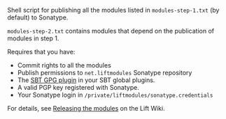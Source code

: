 Shell script for publishing all the modules listed in `modules-step-1.txt` (by default) to Sonatype.

`modules-step-2.txt` contains modules that depend on the publication of modules in step 1.

Requires that you have:

* Commit rights to all the modules
* Publish permissions to `net.liftmodules` Sonatype repository
* The [SBT GPG plugin](https://github.com/sbt/xsbt-gpg-plugin) in your SBT global plugins.
* A valid PGP key registered with Sonatype.
* Your Sonatype login in `/private/liftmodules/sonatype.credentials`

For details, see [Releasing the modules](https://www.assembla.com/spaces/liftweb/wiki/Releasing_the_modules) on the Lift Wiki.
